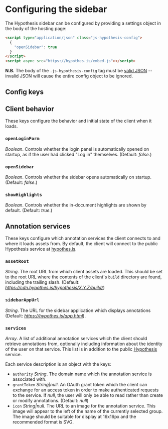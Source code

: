 Configuring the sidebar
=======================

The Hypothesis sidebar can be configured by providing a settings object in the
body of the hosting page:

```html
<script type="application/json" class="js-hypothesis-config">
  {
    "openSidebar": true
  }
</script>
<script async src="https://hypothes.is/embed.js"></script>
```

**N.B.** The body of the `.js-hypothesis-config` tag must be [valid
JSON](http://jsonlint.com/) -- invalid JSON will cause the entire config object
to be ignored.

Config keys
-----------

## Client behavior

These keys configure the behavior and initial state of the client when it
loads.

### `openLoginForm`

_Boolean_. Controls whether the login panel is automatically opened on startup,
as if the user had clicked "Log in" themselves. (Default: _false_.)

### `openSidebar`

_Boolean_. Controls whether the sidebar opens automatically on startup.
(Default: _false_.)

### `showHighlights`

_Boolean_. Controls whether the in-document highlights are shown by default.
(Default: _true_.)

## Annotation services

These keys configure which annotation services the client connects to and where
it loads assets from. By default, the client will connect to the public
Hypothesis service at [hypothes.is](https://hypothes.is).

### `assetRoot`

_String_. The root URL from which client assets are loaded. This should be set to
the root URL where the contents of the client's `build` directory are found, including
the trailing slash. (Default: _https://cdn.hypothes.is/hypothesis/X.Y.Z/build/_)

### `sidebarAppUrl`

_String_. The URL for the sidebar application which displays annotations
(Default: _https://hypothes.is/app.html_).

### `services`

_Array_. A list of additional annotation services which the client should
retrieve annotations from, optionally including information about the identity
of the user on that service. This list is in addition to the public
[Hypothesis](https://hypothes.is/) service.

Each service description is an object with the keys:

 * `authority` _String_. The domain name which the annotation service is associated with.
 * `grantToken` _String|null_. An OAuth grant token which the client can exchange for an access token in order to make authenticated requests to the service. If _null_, the user will only be able to read rather than create or modify annotations. (Default: _null_)
 * `icon` _String|null_. The URL to an image for the annotation service. This image will appear to the left of the name of the currently selected group. The image should be suitable for display at 16x16px and the recommended format is SVG.
